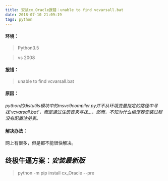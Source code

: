 ```yaml
---
title: 安装cx_Oracle报错：unable to find vcvarsall.bat
date: 2018-07-10 21:09:19
tags: python
---
```

#### 环境：
> Python3.5
>
> vs 2008

#### 报错：
> unable to find vcvarsall.bat

#### 原因：

*python的distutils模块中的msvc9compiler.py并不从环境变量指定的路径中寻找’vcvarsall.bat’，而是通过注册表来寻找…，然而，不知为什么编译器安装过程没有配置注册表。*

#### 解决办法：

网上有很多，但是都不能很快解决。

## **终极牛逼方案：*安装最新版***
> python -m pip install cx_Oracle --pre